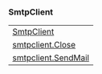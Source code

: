 ### SmtpClient

|     |
| --- |
| [SmtpClient](<SmtpClient/SmtpClient.md>) |
| [smtpclient.Close](<SmtpClient/smtpclient.Close.md>) |
| [smtpclient.SendMail](<SmtpClient/smtpclient.SendMail.md>) |

